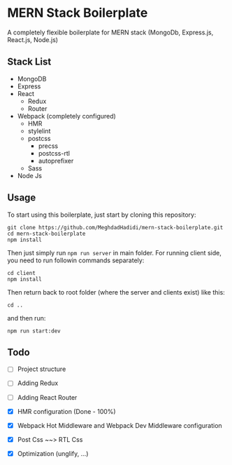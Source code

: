 # MERN Stack Boilerplate

A completely flexible boilerplate for MERN stack (MongoDb, Express.js, React.js, Node.js)

## Stack List

-   MongoDB
-   Express
-   React
    -   Redux
    -   Router
-   Webpack (completely configured)
    -   HMR
    -   stylelint
    -   postcss
        -   precss
        -   postcss-rtl
        -   autoprefixer
    -   Sass
-   Node Js

## Usage

To start using this boilerplate, just start by cloning this repository:

```
git clone https://github.com/MeghdadHadidi/mern-stack-boilerplate.git
cd mern-stack-boilerplate
npm install
```

Then just simply run `npm run server` in main folder.
For running client side, you need to run followin commands separately:

```
cd client
npm install
```

Then return back to root folder (where the server and clients exist) like this:
```
cd ..
```

and then run:
```
npm run start:dev
```

## Todo

-   [ ] Project structure
-   [ ] Adding Redux
-   [ ] Adding React Router
-   [x] HMR configuration (Done - 100%)
-   [x] Webpack Hot Middleware and Webpack Dev Middleware configuration
-   [x] Post Css ~~> RTL Css
-   [x] Optimization (unglify, ...)

